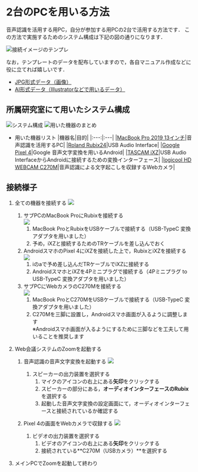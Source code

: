# 2台のPCを用いる方法
音声認識を活用する用PC，自分が参加する用PCの2台で活用する方法です．
この方法で実施するためのシステム構成は下記の図の通りになります．

![接続イメージのテンプレ](fig/Template_Using_2pc-JP-Light.jpg)


なお，テンプレートのデータを配布していますので，各自マニュアル作成などに役に立てれば嬉しいです．
  - [JPG形式データ（画像）](fig/template/Template_Using_2pc-JP.jpg)
  - [AI形式データ（Illustratorなどで用いるデータ）](fig/template/Template_Using_2pc-JP.ai)


## 所属研究室にて用いたシステム構成
![システム構成](fig/Using_2pc_ThetaAkihisa-JP-Light.jpg)
![用いた機器のまとめ](fig/Sample/1-Before-Light.jpg)

- 用いた機器リスト
  |機器名|目的|
  |:---:|:---|
  |[MacBook Pro 2019 13インチ](https://support.apple.com/kb/SP795?viewlocale=ja_JP&locale=ja_JP)|音声認識を活用するPC|
  |[Roland Rubix24](https://www.roland.com/jp/products/rubix24/)|USB Audio Interface|
  |[Google Pixel 4](https://store.google.com/jp/product/pixel_4)|Google 音声文字変換を用いるAndroid|
  |[TASCAM iXZ](https://tascam.jp/jp/product/ixz/top)|USB Audio InterfaceからAndroidに接続するための変換インターフェース|
  |[logicool HD WEBCAM C270M](https://www.logicool.co.jp/ja-jp/product/hd-webcam-c270h#specification-tabular)|音声認識による文字起こしを収録するWebカメラ|
  
## 接続様子
1. 全ての機器を接続する
![](fig/Sample/1-After-Light.jpg)
    1. サブPCのMacBook ProにRubixを接続する  
      ![](fig/Sample/AudioInterface-Light.jpg)  
        1. MacBook ProとRubixをUSBケーブルで接続する（USB-TypeC 変換アダプタを用いました）
        1. 予め，iXZと接続するためのTRケーブルを差し込んでおく
    1. AndroidスマホのPixel 4にiXZを接続した上で，RubixとiXZを接続する  
      ![](fig/Sample/iXZ-Light.jpg) 
        1. ⅰのaで予め差し込んだTRケーブルでiXZに接続する
        1. AndroidスマホとiXZを4Pミニプラグで接続する（4Pミニプラグ to USB-TypeC 変換アダプタを用いました）
    1. サブPCにWebカメラのC270Mを接続する  
      ![](fig/Sample/WebCam-Light.jpg) 
        1. MacBook ProとC270MをUSBケーブルで接続する（USB-TypeC 変換アダプタを用いました）
        1. C270Mを三脚に設置し，Androidスマホ画面が入るように調整します   
        ※Androidスマホ画面が入るようにするために三脚などを工夫して用いることを推奨します
    

1. Web会議システムのZoomを起動する
    1. 音声認識の音声文字変換を起動する 
    ![](https://github.com/DigitalNatureGroup/Remote_Voice_Recognition/blob/master/case/fig/Sample/SelectSound-Light.gif) 
        1. スピーカーの出力装置を選択する  
            1. マイクのアイコンの右上にある**矢印**をクリックする
            1. スピーカーの部分にある，**オーディオインターフェースのRubix**を選択する
            1. 起動した音声文字変換の設定画面にて，オーディオインターフェースと接続されているか確認する
            
    1. Pixel 4の画面をWebカメラで収録する
    ![](https://github.com/DigitalNatureGroup/Remote_Voice_Recognition/blob/master/case/fig/Sample/SelectWebCamera-Light.gif) 
        1. ビデオの出力装置を選択する  
            1. ビデオのアイコンの右上にある**矢印**をクリックする
            1. 接続されている**C270M（USBカメラ）**を選択する
    
1. メインPCでZoomを起動して終わり
